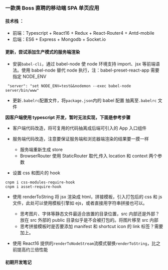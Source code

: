 ### **一款类 Boss 直聘的移动端 SPA 单页应用**

#### 技术栈 ：

* 前端：Typescript + React16 + Redux + React-Router4 + Antd-mobile
* 后端：ES6 + Express + Mongodb + Socket.io

#### 更新，尝试添加生产模式的服务端渲染

* 安装`babel-cli`，通过 babel-node 使 node 环境支持 import、jsx 等前端语法。使用 babel-node 替代 node 执行，注：babel-preset-react-app 需要指定 NODE_ENV

```
 "server": "set NODE_ENV=test&&nodemon --exec babel-node server/bin/www"
```

* 更新`.babelrc`配置文件，将`package.json`内的 babel 配置 抽离至`.babelrc` 文件

**因客户端使用 typescript 开发，暂时无法实现，下面是参考步骤**

* 客户端代码改造，将可复用的代码抽离成后端可引入的 App 入口组件

* 服务端代码改造，注意要保证服务端和浏览器端渲染的结果要一摸一样

  * 服务端重新生成 store
  * BrowserRouter 使用 StaticRouter 取代,传入 location 和 context 两个参数

* 设置 css 和图片的 hook

```
cnpm i css-modules-require-hook
cnpm i asset-require-hook
```

* 使用 renderToString 将 jsx 渲染成 html，拼接模板，引入打包后的 css 和 js 文件，此处可以使用模板引擎如 ejs，或者直接用字符串拼接也可以。

  * 思考图片、字体等静态文件最适合放置的目录位置，src 内部还是外部？放在 src 外部的 public 目录似乎是不会被打包的。将图片移至 src 内部
  * 思考拼接模板时是否要添加 manifest 和 shortcut icon 的 link 标签？需要加上。

* 使用 React16 提供的`renderToNodeStream`流模式替换`renderToString`，比之前提高约三倍性能

#### 初期开发笔记

